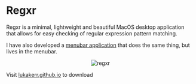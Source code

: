 # Regxr

Regxr is a minimal, lightweight and beautiful MacOS desktop application that allows for easy checking of regular expression pattern matching.

I have also developed a [menubar application](https://github.com/lukakerr/regxr-menubar) that does the same thing, but lives in the menubar.

<p align="center">
  <img src="https://i.imgur.com/YkhnOQ9.png" alt="regxr">
</p>

Visit [lukakerr.github.io](https://lukakerr.github.io/projects/regxr.html) to download
